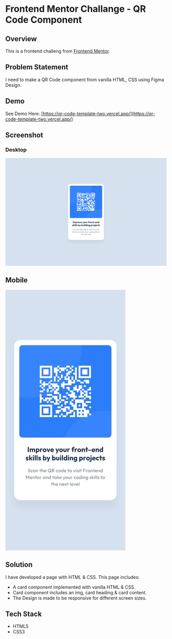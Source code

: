 
# Frontend Mentor Challange - QR Code Component

## Overview 
This is a frontend challeng from [Frontend Mentor](https://www.frontendmentor.io/learning-paths/getting-started-on-frontend-mentor-XJhRWRREZd/steps/6731b95fd54b5cb1de94b454/challenge/start). 

## Problem Statement
I need to make a QR Code component from vanilla HTML, CSS using Figma Design.

## Demo 

See Demo Here: [https://qr-code-template-two.vercel.app/](https://qr-code-template-two.vercel.app/)

## Screenshot

### Desktop

![Desktop Design](./design/desktop-design.jpg)

## Mobile
![Mobile Design](./design/mobile-design.jpg)

## Solution
I have developed a page with HTML & CSS. This page includes:

* A card component implemented with vanilla HTML & CSS.
* Card component includes an img, card heading & card content.
* The Design is made to be responsive for different screen sizes.

## Tech Stack

* HTML5
* CSS3